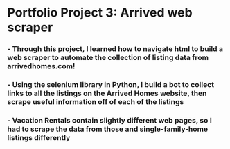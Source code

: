 # Portfolio Project 3: Arrived web scraper

### - Through this project, I learned how to navigate html to build a web scraper to automate the collection of listing data from arrivedhomes.com!
### - Using the selenium library in Python, I build a bot to collect links to all the listings on the Arrived Homes website, then scrape useful information off of each of the listings
### - Vacation Rentals contain slightly different web pages, so I had to scrape the data from those and single-family-home listings differently
